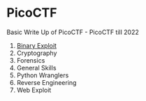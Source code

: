 # PicoCTF

Basic Write Up of PicoCTF - PicoCTF till 2022

1. [Binary Exploit](https://github.com/studio-suman/picoctf/tree/master/binaryexploit)
2. Cryptography
3. Forensics
4. General Skills
5. Python Wranglers
6. Reverse Engineering
7. Web Exploit
